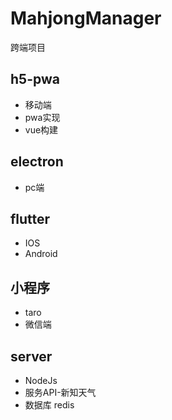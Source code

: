 # MahjongManager
跨端项目
## h5-pwa
+ 移动端
+ pwa实现
+ vue构建

## electron
+ pc端

## flutter
+ IOS
+ Android

## 小程序
+ taro
+ 微信端

## server
+ NodeJs
+ 服务API-新知天气
+ 数据库 redis
